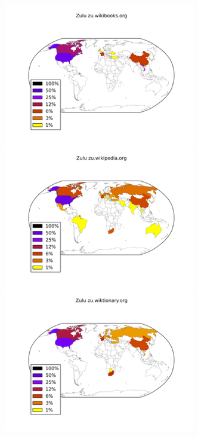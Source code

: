 ![](/images/Zulu-zu.wikibooks.org.png)
![](/images/Zulu-zu.wikipedia.org.png)
![](/images/Zulu-zu.wiktionary.org.png)
